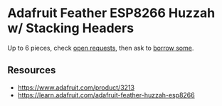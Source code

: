 # Adafruit Feather ESP8266 Huzzah w/ Stacking Headers
Up to 6 pieces, check [open requests](../../../../issues?q=is%3Aissue+is%3Aopen+%22Adafruit+Feather+ESP8266+Huzzah+w+Stacking+Headers%22+in%3Atitle), then ask to [borrow some](../../../../issues/new?title=Borrow+request+for+Adafruit+Feather+ESP8266+Huzzah+w+Stacking+Headers&body=1+piece+of+%5Bthis%5D%28..%2Fblob%2Fmain%2F.%2FHardware%2FMicrocontrollers%2FAdafruit_Feather_ESP8266_Huzzah_w_Stacking_Headers.md%29+for+~2+weeks.).

## Resources
- https://www.adafruit.com/product/3213
- https://learn.adafruit.com/adafruit-feather-huzzah-esp8266
